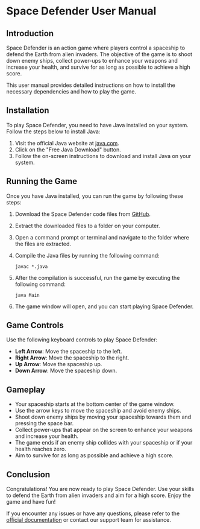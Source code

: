# Space Defender User Manual

## Introduction

Space Defender is an action game where players control a spaceship to defend the Earth from alien invaders. The objective of the game is to shoot down enemy ships, collect power-ups to enhance your weapons and increase your health, and survive for as long as possible to achieve a high score.

This user manual provides detailed instructions on how to install the necessary dependencies and how to play the game.

## Installation

To play Space Defender, you need to have Java installed on your system. Follow the steps below to install Java:

1. Visit the official Java website at [java.com](https://www.java.com).
2. Click on the "Free Java Download" button.
3. Follow the on-screen instructions to download and install Java on your system.

## Running the Game

Once you have Java installed, you can run the game by following these steps:

1. Download the Space Defender code files from [GitHub](https://github.com/your-repository-url).
2. Extract the downloaded files to a folder on your computer.
3. Open a command prompt or terminal and navigate to the folder where the files are extracted.
4. Compile the Java files by running the following command:

   ```
   javac *.java
   ```

5. After the compilation is successful, run the game by executing the following command:

   ```
   java Main
   ```

6. The game window will open, and you can start playing Space Defender.

## Game Controls

Use the following keyboard controls to play Space Defender:

- **Left Arrow**: Move the spaceship to the left.
- **Right Arrow**: Move the spaceship to the right.
- **Up Arrow**: Move the spaceship up.
- **Down Arrow**: Move the spaceship down.

## Gameplay

- Your spaceship starts at the bottom center of the game window.
- Use the arrow keys to move the spaceship and avoid enemy ships.
- Shoot down enemy ships by moving your spaceship towards them and pressing the space bar.
- Collect power-ups that appear on the screen to enhance your weapons and increase your health.
- The game ends if an enemy ship collides with your spaceship or if your health reaches zero.
- Aim to survive for as long as possible and achieve a high score.

## Conclusion

Congratulations! You are now ready to play Space Defender. Use your skills to defend the Earth from alien invaders and aim for a high score. Enjoy the game and have fun!

If you encounter any issues or have any questions, please refer to the [official documentation](https://github.com/your-repository-url) or contact our support team for assistance.